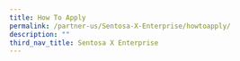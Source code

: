 ```yaml
---
title: How To Apply
permalink: /partner-us/Sentosa-X-Enterprise/howtoapply/
description: ""
third_nav_title: Sentosa X Enterprise
---
```

